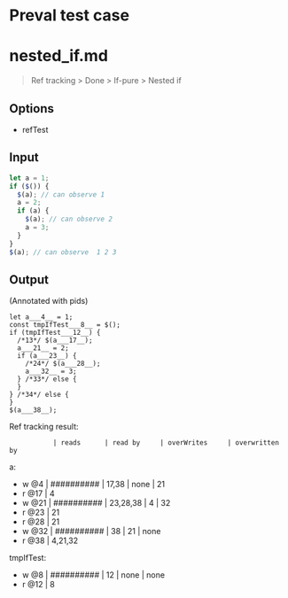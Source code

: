 # Preval test case

# nested_if.md

> Ref tracking > Done > If-pure > Nested if

## Options

- refTest

## Input

`````js filename=intro
let a = 1;
if ($()) {
  $(a); // can observe 1
  a = 2;
  if (a) {
    $(a); // can observe 2
    a = 3;
  }
}
$(a); // can observe  1 2 3
`````

## Output

(Annotated with pids)

`````filename=intro
let a___4__ = 1;
const tmpIfTest___8__ = $();
if (tmpIfTest___12__) {
  /*13*/ $(a___17__);
  a___21__ = 2;
  if (a___23__) {
    /*24*/ $(a___28__);
    a___32__ = 3;
  } /*33*/ else {
  }
} /*34*/ else {
}
$(a___38__);
`````

Ref tracking result:

               | reads      | read by     | overWrites     | overwritten by
a:
  - w @4       | ########## | 17,38       | none           | 21
  - r @17      | 4
  - w @21      | ########## | 23,28,38    | 4              | 32
  - r @23      | 21
  - r @28      | 21
  - w @32      | ########## | 38          | 21             | none
  - r @38      | 4,21,32

tmpIfTest:
  - w @8       | ########## | 12          | none           | none
  - r @12      | 8
